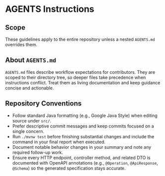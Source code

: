 # AGENTS Instructions
## Scope
These guidelines apply to the entire repository unless a nested `AGENTS.md` overrides them.
## About `AGENTS.md`
`AGENTS.md` files describe workflow expectations for contributors. They are scoped to their directory tree, so deeper files take
 precedence when instructions conflict. Treat them as living documentation and keep guidance concise and actionable.
## Repository Conventions
- Follow standard Java formatting (e.g., Google Java Style) when editing source under `src/`.
- Prefer descriptive commit messages and keep commits focused on a single concern.
- Run `./mvnw test` before finishing substantial changes and include the command in your final report when executed.
- Document notable behavior changes in your summary and note any required follow-up work.
- Ensure every HTTP endpoint, controller method, and related DTO is documented with OpenAPI annotations (e.g., `@Operation`, `@ApiResponse`, `@Schema`) so the generated specification stays accurate.
